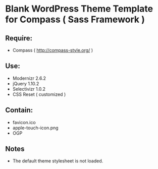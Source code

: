 # Blank WordPress Theme Template for Compass ( Sass Framework )

## Require:
- Compass ( http://compass-style.org/ )

## Use:
- Modernizr 2.6.2
- jQuery 1.10.2
- Selectivizr 1.0.2
- CSS Reset ( customized )

## Contain:
- favicon.ico
- apple-touch-icon.png
- OGP

## Notes
- The default theme stylesheet is not loaded.